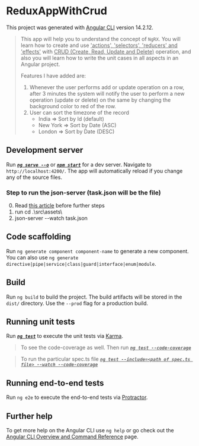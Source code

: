 # ReduxAppWithCrud

This project was generated with [Angular CLI](https://github.com/angular/angular-cli) version 14.2.12.
> This app will help you to understand the concept of `NgRX`. You will learn how to create and use <ins>'actions', 'selectors', 'reducers' and 'effects'</ins> with <ins>CRUD (Create, Read, Update and Delete)</ins> operation, and also you will learn how to write the unit cases in all aspects in an Angular project.
> 
> Features I have added are:
> 1. Whenever the user performs add or update operation on a row, after 3 minutes the system will notify the user to perform a new operation (update or delete) on the same by changing the background color to red of the row.
> 2. User can sort the timezone of the record
>    * India => Sort by Id (default)
>    * New York => Sort by Date (ASC)
>    * London => Sort by Date (DESC)

## Development server

Run <ins>***`ng serve --o`***</ins> or ***<ins>`npm start`</ins>*** for a dev server. Navigate to `http://localhost:4200/`. The app will automatically reload if you change any of the source files.

### Step to run the json-server (task.json will be the file)
0. Read [this article](https://www.tektutorialshub.com/angular/angular-http-post-example/) before further steps 
1. run cd .\src\assets\ 
2. json-server --watch task.json

## Code scaffolding

Run `ng generate component component-name` to generate a new component. You can also use `ng generate directive|pipe|service|class|guard|interface|enum|module`.

## Build

Run `ng build` to build the project. The build artifacts will be stored in the `dist/` directory. Use the `--prod` flag for a production build.

## Running unit tests

Run <ins>***`ng test`***</ins> to execute the unit tests via [Karma](https://karma-runner.github.io).

> To see the code-coverage as well. Then run <ins>***`ng test --code-coverage`***</ins>

>To run the particular spec.ts file <ins>***`ng test --include=<path of spec.ts file> --watch --code-coverage`***</ins>

## Running end-to-end tests

Run `ng e2e` to execute the end-to-end tests via [Protractor](http://www.protractortest.org/).

## Further help

To get more help on the Angular CLI use `ng help` or go check out the [Angular CLI Overview and Command Reference](https://angular.io/cli) page.
